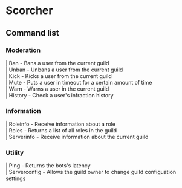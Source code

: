 # Scorcher

## Command list

### Moderation

| Ban - Bans a user from the current guild  
| Unban - Unbans a user from the current guild  
| Kick - Kicks a user from the current guild  
| Mute - Puts a user in timeout for a certain amount of time  
| Warn - Warns a user in the current guild  
| History - Check a user's infraction history

### Information

| Roleinfo - Receive information about a role  
| Roles - Returns a list of all roles in the guild  
| Serverinfo - Receive information about the current guild

### Utility

| Ping - Returns the bots's latency  
| Serverconfig - Allows the guild owner to change guild configuation settings
